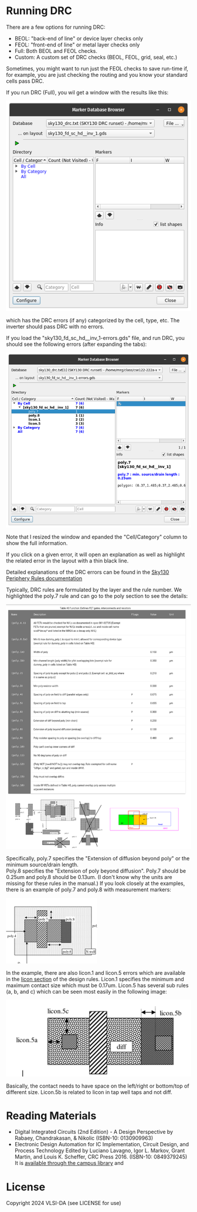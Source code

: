 
# Running DRC 


There are a few options for running DRC: 
- BEOL: "back-end of line" or device layer checks only
- FEOL: "front-end of line" or metal layer checks only
- Full: Both BEOL and FEOL checks.
- Custom: A custom set of DRC checks (BEOL, FEOL, grid, seal, etc.)

Sometimes, you might want to run just the FEOL checks to save run-time if, for
example, you are just checking the routing and you know your standard cells
pass DRC.

If you run DRC (Full), you wil get a window with the results like this:

![DRC Marker Browser with no errors](klayout/klayout-marker-browser.png)

which has the DRC errors (if any) categorized by the cell, type, etc. The
inverter should pass DRC with no errors.

If you load the "sky130_fd_sc_hd__inv_1-errors.gds" file, and run DRC, you should
see the following errors (after expanding the tabs):

![DRC Marker Browser with errors](klayout/klayout-marker-browser-errors.png)

Note that I resized the window and epanded the "Cell/Category" column to show the full
information.

If you click on a given error, it will open an explanation as well as highlight
the related error in the layout with a thin black line.

Detailed explanations of the DRC errors can be found in the 
[Sky130 Periphery Rules documentation](https://skywater-pdk.readthedocs.io/en/main/rules.html)

Typically, DRC rules are formulated by the layer and the rule number. 
We highlighted the poly.7 rule and can go to the poly section to see the details:

![Poly design rules](klayout/klayout-poly-designrules.png)

Specifically, poly.7 specifies the "Extension of diffusion beyond poly" or the minimum source/drain length.  
Poly.8 specifies the "Extension of poly beyond diffusion". Poly.7 should be 0.25um and poly.8 should be 0.13um.
(I don't know why the units are missing for these rules in the manual.)
If you look closely at the examples, there is an example of poly.7 and poly.8 with measurement markers:

![Poly.7 and poly.8 examples](klayout/klayout-poly7-poly8.png)

In the example, there are also licon.1 and licon.5 errors which are available
in the [licon
section](https://skywater-pdk.readthedocs.io/en/main/rules/periphery.html#licon)
of the design rules. Licon.1 specifies the minimum and maximum contact size which must be 0.17um. Licon.5 
has several sub rules (a, b, and c) which can be seen most easily in the following image:

![Licon.5 design rules](klayout/klayout-licon.png)

Basically, the contact needs to have space on the left/right or bottom/top of different size. Licon.5b
is related to licon in tap well taps and not diff.




# Reading Materials

- Digital Integrated Circuits (2nd Edition) - A Design Perspective by Rabaey, Chandrakasan, & Nikolic (ISBN-10: 0130909963) 
- Electronic Design Automation for IC Implementation, Circuit Design, and Process Technology Edited by Luciano Lavagno, Igor L. Markov, Grant Martin, and Louis K. Scheffer, CRC Press 2016. (ISBN-10: 0849379245) It is [available through the campus library](https://ucsc.primo.exlibrisgroup.com/permalink/01CDL_SCR_INST/gfkjds/informaworld_s10_1201_9781315215112_version2) and 
  
# License

Copyright 2024 VLSI-DA (see LICENSE for use)
